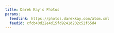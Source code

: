 ```yaml
---
title: Darek Kay's Photos
params:
  feedlink: https://photos.darekkay.com/atom.xml
  feedid: cfcb40d22e4d15fd9241d202c52f65d4
---
```

